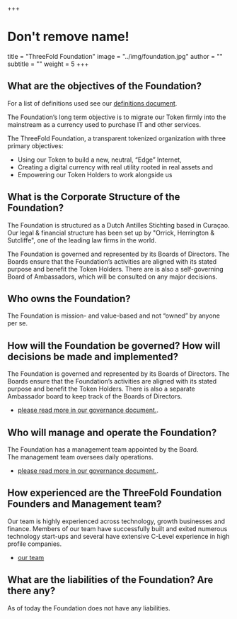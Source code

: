 +++
# Don't remove name!
title = "ThreeFold Foundation"
image = "../img/foundation.jpg"
author = ""
subtitle = ""
weight = 5
+++

## What are the objectives of the Foundation?

For a list of definitions used see our [definitions document](https://github.com/threefoldtoken/legal/blob/master/definitions.md).

The Foundation’s long term objective is to migrate our Token firmly into the mainstream as a currency used to purchase IT and other services.

The ThreeFold Foundation, a transparent tokenized organization with three primary objectives:

* Using our Token to build a new, neutral, “Edge” Internet,
* Creating a digital currency with real utility rooted in real assets and
* Empowering our Token Holders to work alongside us

## What is the Corporate Structure of the Foundation?

The Foundation is structured as a Dutch Antilles Stichting based in Curaçao. Our legal & financial structure has been set up by "Orrick, Herrington & Sutcliffe", one of the leading law firms in the world.

The Foundation is governed and represented by its Boards of Directors. The Boards ensure that the Foundation’s activities are aligned with its stated purpose and benefit the Token Holders. There are is also a self-governing Board of Ambassadors, which will be consulted on any major decisions.

## Who owns the Foundation?

The Foundation is mission- and value-based and not “owned” by anyone per se.

## How will the Foundation be governed? How will decisions be made and implemented?

The Foundation is governed and represented by its Boards of Directors. The Boards ensure that the Foundation’s activities are aligned with its stated purpose and benefit the Token Holders. There is also a separate Ambassador board to keep track of the Boards of Directors.

* [please read more in our governance document.](/faq/governance-faq).

## Who will manage and operate the Foundation?

The Foundation has a management team appointed by the Board.  
The management team oversees daily operations.

* [please read more in our governance document.](/faq/governance-faq).

## How experienced are the ThreeFold Foundation Founders and Management team?

Our team is highly experienced across technology, growth businesses and finance. Members of our team have successfully built and exited numerous technology start-ups and several have extensive C-Level experience in high profile companies.

* [our team](/team)

## What are the liabilities of the Foundation? Are there any?

As of today the Foundation does not have any liabilities.
